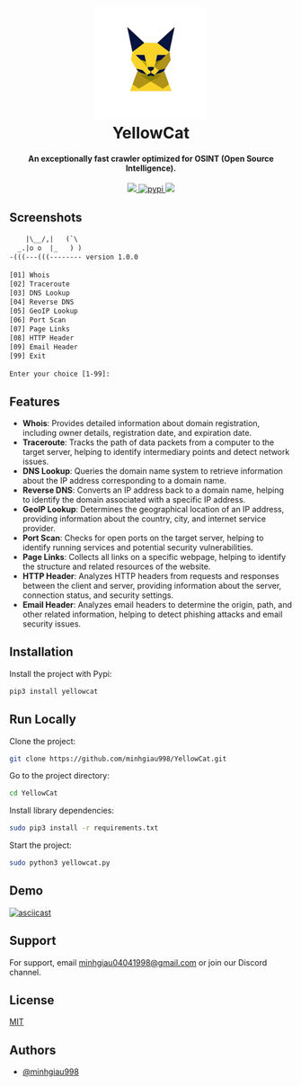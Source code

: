 <h1 align="center">
  <br>
  <a href="https://github.com/minhgiau998/YellowCat"><img width="200" height="200" src="https://raw.githubusercontent.com/minhgiau998/YellowCat/master/assets/yellowcat-logo.svg" alt="YellowCat"></a>
  <br>
  YellowCat
  <br>
</h1>

<h4 align="center">An exceptionally fast crawler optimized for OSINT (Open Source Intelligence).</h4>

<p align="center">
  <a href="https://github.com/minhgiau998/YellowCat/releases">
    <img src="https://img.shields.io/github/release/minhgiau998/YellowCat.svg">
  </a>
  <a href="https://pypi.org/project/yellowcat/">
    <img src="https://img.shields.io/badge/pypi-@yellowcat-red.svg?style=flat-square" alt="pypi">
  </a>
  <a href="https://github.com/minhgiau998/YellowCat/issues?q=is%3Aissue+is%3Aclosed">
    <img src="https://img.shields.io/github/issues-closed-raw/minhgiau998/YellowCat.svg">
  </a>
</p>

## Screenshots

```
    |\__/,|   (`\
  _.|o o  |_   ) )
-(((---(((-------- version 1.0.0

[01] Whois
[02] Traceroute
[03] DNS Lookup
[04] Reverse DNS
[05] GeoIP Lookup
[06] Port Scan
[07] Page Links
[08] HTTP Header
[09] Email Header
[99] Exit

Enter your choice [1-99]:
```

## Features

- **Whois**: Provides detailed information about domain registration, including owner details, registration date, and expiration date.
- **Traceroute**: Tracks the path of data packets from a computer to the target server, helping to identify intermediary points and detect network issues.
- **DNS Lookup**: Queries the domain name system to retrieve information about the IP address corresponding to a domain name.
- **Reverse DNS**: Converts an IP address back to a domain name, helping to identify the domain associated with a specific IP address.
- **GeoIP Lookup**: Determines the geographical location of an IP address, providing information about the country, city, and internet service provider.
- **Port Scan**: Checks for open ports on the target server, helping to identify running services and potential security vulnerabilities.
- **Page Links**: Collects all links on a specific webpage, helping to identify the structure and related resources of the website.
- **HTTP Header**: Analyzes HTTP headers from requests and responses between the client and server, providing information about the server, connection status, and security settings.
- **Email Header**: Analyzes email headers to determine the origin, path, and other related information, helping to detect phishing attacks and email security issues.

## Installation

Install the project with Pypi:

```bash
pip3 install yellowcat
```

## Run Locally

Clone the project:

```bash
git clone https://github.com/minhgiau998/YellowCat.git
```

Go to the project directory:

```bash
cd YellowCat
```

Install library dependencies:

```bash
sudo pip3 install -r requirements.txt
```

Start the project:

```bash
sudo python3 yellowcat.py
```

## Demo

[![asciicast](https://asciinema.org/a/bDURqdryjnCyNuRD9LSNce631.svg)](https://asciinema.org/a/bDURqdryjnCyNuRD9LSNce631)

## Support

For support, email minhgiau04041998@gmail.com or join our Discord channel.

## License

[MIT](https://choosealicense.com/licenses/mit/)

## Authors

- [@minhgiau998](https://www.github.com/minhgiau998)

